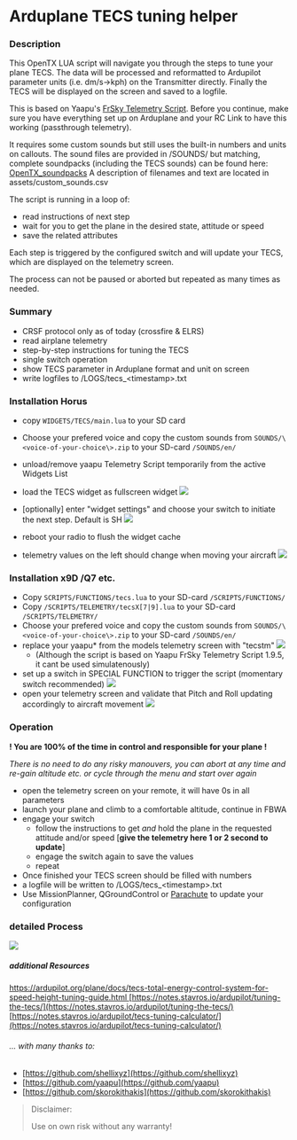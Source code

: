 # Arduplane TECS tuning helper

### Description
This OpenTX LUA script will navigate you through the steps to tune your plane TECS.
The data will be processed and reformatted to Ardupilot parameter units (i.e. dm/s->kph) on the Transmitter directly.
Finally the TECS will be displayed on the screen and saved to a logfile.

This is based on Yaapu's [FrSky Telemetry Script](https://github.com/yaapu/FrskyTelemetryScript/). 
Before you continue, make sure you have everything set up on Arduplane and your RC Link to have this working (passthrough telemetry).

It requires some custom sounds but still uses the built-in numbers and units on callouts.
The sound files are provided in /SOUNDS/ but matching, complete soundpacks (including the TECS sounds) can be found here: [OpenTX_soundpacks](https://github.com/mf0o/OpenTX_soundpacks)
A description of filenames and text are located in assets/custom_sounds.csv

The script is running in a loop of:

* read instructions of next step
* wait for you to get the plane in the desired state, attitude or speed
* save the related attributes

Each step is triggered by the configured switch and will update your TECS, which are displayed on the telemetry screen.

The process can not be paused or aborted but repeated as many times as needed.

### Summary
* CRSF protocol only as of today (crossfire & ELRS)
* read airplane telemetry
* step-by-step instructions for tuning the TECS
* single switch operation
* show TECS parameter in Arduplane format and unit on screen
* write logfiles to /LOGS/tecs_\<timestamp\>.txt

### Installation Horus
* copy `WIDGETS/TECS/main.lua` to your SD card
* Choose your prefered voice and copy the custom sounds from `SOUNDS/\<voice-of-your-choice\>.zip` to your SD-card `/SOUNDS/en/`
* unload/remove yaapu Telemetry Script temporarily from the active Widgets List
* load the TECS widget as fullscreen widget
![](_img/horus_setup.png)
* [optionally] enter "widget settings" and choose your switch to initiate the next step. Default is SH
![](_img/horus_settings.png)

* reboot your radio to flush the widget cache
* telemetry values on the left should change when moving your aircraft
![](_img/horus_example.png)


### Installation x9D /Q7 etc.
* Copy `SCRIPTS/FUNCTIONS/tecs.lua` to your SD-card `/SCRIPTS/FUNCTIONS/`
* Copy `/SCRIPTS/TELEMETRY/tecsX[7|9].lua` to your SD-card `/SCRIPTS/TELEMETRY/`
* Choose your prefered voice and copy the custom sounds from `SOUNDS/\<voice-of-your-choice\>.zip` to your SD-card `/SOUNDS/en/`
* replace your yaapu* from the models telemetry screen with "tecstm" 
![](_img/telemetry_screen_tecstm.png)
	* (Although the script is based on Yaapu FrSky Telemetry Script 1.9.5, it cant be used simulatenously)
* set up a switch in SPECIAL FUNCTION to trigger the script (momentary switch recommended)
![](_img/special_functions.png)
* open your telemetry screen and validate that Pitch and Roll updating accordingly to aircraft movement
![](_img/telemetry_screen_empty.png)

### Operation

**! You are 100% of the time in control and responsible for your plane !**

*There is no need to do any risky manouvers, you can abort at any time and re-gain altitude etc. or cycle through the menu and start over again*

* open the telemetry screen on your remote, it will have 0s in all parameters
* launch your plane and climb to a comfortable altitude, continue in FBWA
* engage your switch
	* 	follow the instructions to get _and_ hold the plane in the requested attitude and/or speed [**give the telemetry here 1 or 2 second to update**]
	*  engage the switch again to save the values
	*  repeat
*  Once finished your TECS screen should be filled with numbers
*  a logfile will be written to /LOGS/tecs_\<timestamp\>.txt
*  Use MissionPlanner, QGroundControl or [Parachute](https://gitlab.com/stavros/parachute) to update your configuration


### detailed Process
![](_img/tecs_tuning_process.png)

##### additional Resources
[https://ardupilot.org/plane/docs/tecs-total-energy-control-system-for-speed-height-tuning-guide.html
](https://ardupilot.org/plane/docs/tecs-total-energy-control-system-for-speed-height-tuning-guide.html)[https://notes.stavros.io/ardupilot/tuning-the-tecs/](https://notes.stavros.io/ardupilot/tuning-the-tecs/)
[https://notes.stavros.io/ardupilot/tecs-tuning-calculator/](https://notes.stavros.io/ardupilot/tecs-tuning-calculator/)

###### ... with many thanks to:
* [https://github.com/shellixyz](https://github.com/shellixyz)
* [https://github.com/yaapu](https://github.com/yaapu)
* [https://github.com/skorokithakis](https://github.com/skorokithakis)


> Disclaimer:
> 
> Use on own risk without any warranty!


